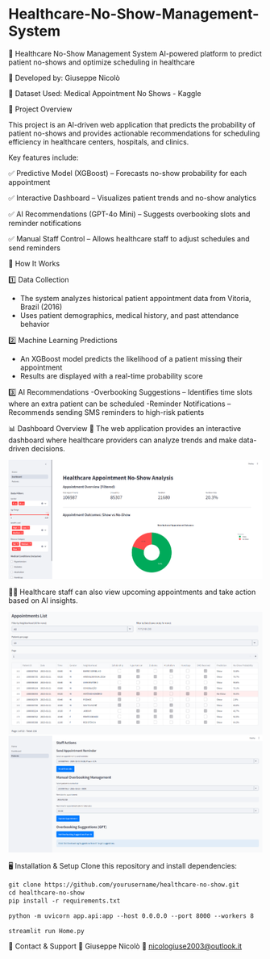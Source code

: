 # Healthcare-No-Show-Management-System

🏥 Healthcare No-Show Management System
AI-powered platform to predict patient no-shows and optimize scheduling in healthcare

📅 Developed by: Giuseppe Nicolò

📄 Dataset Used: Medical Appointment No Shows - Kaggle

🚀 Project Overview

This project is an AI-driven web application that predicts the probability of patient no-shows and provides actionable recommendations for scheduling efficiency in healthcare centers, hospitals, and clinics.

Key features include:

✅ Predictive Model (XGBoost) – Forecasts no-show probability for each appointment

✅ Interactive Dashboard – Visualizes patient trends and no-show analytics

✅ AI Recommendations (GPT-4o Mini) – Suggests overbooking slots and reminder notifications

✅ Manual Staff Control – Allows healthcare staff to adjust schedules and send reminders

🎯 How It Works

1️⃣ Data Collection
- The system analyzes historical patient appointment data from Vitoria, Brazil (2016)
- Uses patient demographics, medical history, and past attendance behavior
  
2️⃣ Machine Learning Predictions
- An XGBoost model predicts the likelihood of a patient missing their appointment
- Results are displayed with a real-time probability score
  
3️⃣ AI Recommendations
-Overbooking Suggestions – Identifies time slots where an extra patient can be scheduled
-Reminder Notifications – Recommends sending SMS reminders to high-risk patients

📊 Dashboard Overview
👀 The web application provides an interactive dashboard where healthcare providers can analyze trends and make data-driven decisions.

![Dashboard Screenshot](Images/img1.png)

👨‍⚕️ Healthcare staff can also view upcoming appointments and take action based on AI insights.

![Appointment list](Images/img3.png)
![AI Recommendation](Images/img2.png)

🖥 Installation & Setup
Clone this repository and install dependencies:
```
git clone https://github.com/yourusername/healthcare-no-show.git
cd healthcare-no-show
pip install -r requirements.txt
```

```
python -m uvicorn app.api:app --host 0.0.0.0 --port 8000 --workers 8  
```
```
streamlit run Home.py    
```

📩 Contact & Support
💼 Giuseppe Nicolò
📧 nicologiuse2003@outlook.it

